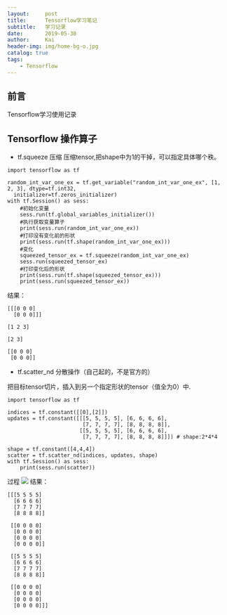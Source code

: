 ```yaml
---
layout:     post
title:      Tensorflow学习笔记
subtitle:   学习记录
date:       2019-05-30
author:     Kai
header-img: img/home-bg-o.jpg
catalog: true
tags:
    - Tensorflow
---
```


## 前言
Tensorflow学习使用记录

## Tensorflow 操作算子

* tf.squeeze 压缩
压缩tensor,把shape中为1的干掉，可以指定具体哪个秩。

```shell
import tensorflow as tf

random_int_var_one_ex = tf.get_variable("random_int_var_one_ex", [1, 2, 3], dtype=tf.int32,
  initializer=tf.zeros_initializer)
with tf.Session() as sess:
    #初始化变量
    sess.run(tf.global_variables_initializer())
    #执行获取变量算子
    print(sess.run(random_int_var_one_ex))
    #打印没有变化前的形状
    print(sess.run(tf.shape(random_int_var_one_ex)))
    #变化
    squeezed_tensor_ex = tf.squeeze(random_int_var_one_ex)
    sess.run(squeezed_tensor_ex)
    #打印变化后的形状
    print(sess.run(tf.shape(squeezed_tensor_ex)))
    print(sess.run(squeezed_tensor_ex))
```
结果：
```shell
[[[0 0 0]
  [0 0 0]]]

[1 2 3]

[2 3]

[[0 0 0]
 [0 0 0]]
```

* tf.scatter_nd 分散操作（自己起的，不是官方的）

把目标tensor切片，插入到另一个指定形状的tensor（值全为0）中.
```shell
import tensorflow as tf

indices = tf.constant([[0],[2]])
updates = tf.constant([[[5, 5, 5, 5], [6, 6, 6, 6],
                        [7, 7, 7, 7], [8, 8, 8, 8]],
                       [[5, 5, 5, 5], [6, 6, 6, 6],
                        [7, 7, 7, 7], [8, 8, 8, 8]]]) # shape:2*4*4

shape = tf.constant([4,4,4])
scatter = tf.scatter_nd(indices, updates, shape)
with tf.Session() as sess:
    print(sess.run(scatter))

```
过程
<img src="{{ site.baseurl }}/img/2019-5-30-TensorFlow-Learning/tf.scatter_nd.png" />
结果：
```shell
[[[5 5 5 5]
  [6 6 6 6]
  [7 7 7 7]
  [8 8 8 8]]

 [[0 0 0 0]
  [0 0 0 0]
  [0 0 0 0]
  [0 0 0 0]]

 [[5 5 5 5]
  [6 6 6 6]
  [7 7 7 7]
  [8 8 8 8]]

 [[0 0 0 0]
  [0 0 0 0]
  [0 0 0 0]
  [0 0 0 0]]]
```






